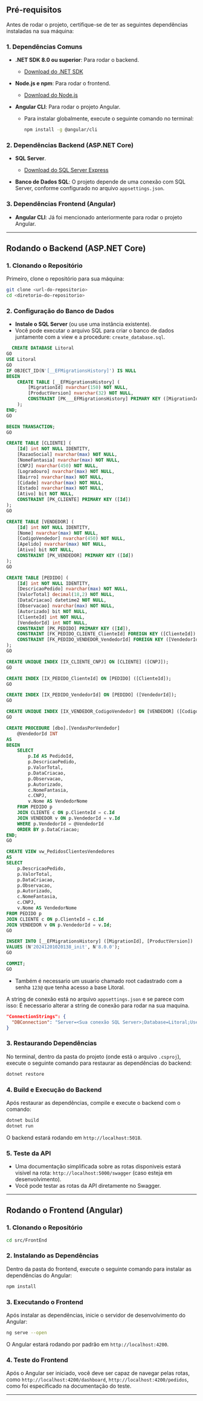 ## **Pré-requisitos**

Antes de rodar o projeto, certifique-se de ter as seguintes dependências instaladas na sua máquina:

### **1. Dependências Comuns**

- **.NET SDK 8.0 ou superior**: Para rodar o backend.
  - [Download do .NET SDK](https://dotnet.microsoft.com/download/dotnet)
  
- **Node.js e npm**: Para rodar o frontend.
  - [Download do Node.js](https://nodejs.org/)
  
- **Angular CLI**: Para rodar o projeto Angular.
  - Para instalar globalmente, execute o seguinte comando no terminal:
    ```bash
    npm install -g @angular/cli
    ```

### **2. Dependências Backend (ASP.NET Core)**

- **SQL Server**.
  - [Download do SQL Server Express](https://www.microsoft.com/en-us/sql-server/sql-server-downloads)
  
- **Banco de Dados SQL**: O projeto depende de uma conexão com SQL Server, conforme configurado no arquivo `appsettings.json`.

### **3. Dependências Frontend (Angular)**

- **Angular CLI**: Já foi mencionado anteriormente para rodar o projeto Angular.

---

## **Rodando o Backend (ASP.NET Core)**

### **1. Clonando o Repositório**

Primeiro, clone o repositório para sua máquina:

```bash
git clone <url-do-repositorio>
cd <diretorio-do-repositorio>
```

### **2. Configuração do Banco de Dados**

- **Instale o SQL Server** (ou use uma instância existente).
- Você pode executar o arquivo SQL para criar o banco de dados juntamente com a view e a procedure: `create_database.sql`. 
```SQL
  CREATE DATABASE Litoral
GO
USE Litoral
GO
IF OBJECT_ID(N'[__EFMigrationsHistory]') IS NULL
BEGIN
    CREATE TABLE [__EFMigrationsHistory] (
        [MigrationId] nvarchar(150) NOT NULL,
        [ProductVersion] nvarchar(32) NOT NULL,
        CONSTRAINT [PK___EFMigrationsHistory] PRIMARY KEY ([MigrationId])
    );
END;
GO

BEGIN TRANSACTION;
GO

CREATE TABLE [CLIENTE] (
    [Id] int NOT NULL IDENTITY,
    [RazaoSocial] nvarchar(max) NOT NULL,
    [NomeFantasia] nvarchar(max) NOT NULL,
    [CNPJ] nvarchar(450) NOT NULL,
    [Logradouro] nvarchar(max) NOT NULL,
    [Bairro] nvarchar(max) NOT NULL,
    [Cidade] nvarchar(max) NOT NULL,
    [Estado] nvarchar(max) NOT NULL,
    [Ativo] bit NOT NULL,
    CONSTRAINT [PK_CLIENTE] PRIMARY KEY ([Id])
);
GO

CREATE TABLE [VENDEDOR] (
    [Id] int NOT NULL IDENTITY,
    [Nome] nvarchar(max) NOT NULL,
    [CodigoVendedor] nvarchar(450) NOT NULL,
    [Apelido] nvarchar(max) NOT NULL,
    [Ativo] bit NOT NULL,
    CONSTRAINT [PK_VENDEDOR] PRIMARY KEY ([Id])
);
GO

CREATE TABLE [PEDIDO] (
    [Id] int NOT NULL IDENTITY,
    [DescricaoPedido] nvarchar(max) NOT NULL,
    [ValorTotal] decimal(18,2) NOT NULL,
    [DataCriacao] datetime2 NOT NULL,
    [Observacao] nvarchar(max) NOT NULL,
    [Autorizado] bit NOT NULL,
    [ClienteId] int NOT NULL,
    [VendedorId] int NOT NULL,
    CONSTRAINT [PK_PEDIDO] PRIMARY KEY ([Id]),
    CONSTRAINT [FK_PEDIDO_CLIENTE_ClienteId] FOREIGN KEY ([ClienteId]) REFERENCES [CLIENTE] ([Id]) ON DELETE CASCADE,
    CONSTRAINT [FK_PEDIDO_VENDEDOR_VendedorId] FOREIGN KEY ([VendedorId]) REFERENCES [VENDEDOR] ([Id]) ON DELETE CASCADE
);
GO

CREATE UNIQUE INDEX [IX_CLIENTE_CNPJ] ON [CLIENTE] ([CNPJ]);
GO

CREATE INDEX [IX_PEDIDO_ClienteId] ON [PEDIDO] ([ClienteId]);
GO

CREATE INDEX [IX_PEDIDO_VendedorId] ON [PEDIDO] ([VendedorId]);
GO

CREATE UNIQUE INDEX [IX_VENDEDOR_CodigoVendedor] ON [VENDEDOR] ([CodigoVendedor]);
GO

CREATE PROCEDURE [dbo].[VendasPorVendedor]
    @VendedorId INT
AS
BEGIN
    SELECT
        p.Id AS PedidoId,
        p.DescricaoPedido,
        p.ValorTotal,
        p.DataCriacao,
        p.Observacao,
        p.Autorizado,
        c.NomeFantasia,
        c.CNPJ,
        v.Nome AS VendedorNome
    FROM PEDIDO p
    JOIN CLIENTE c ON p.ClienteId = c.Id
    JOIN VENDEDOR v ON p.VendedorId = v.Id
    WHERE p.VendedorId = @VendedorId
    ORDER BY p.DataCriacao;
END;
GO

CREATE VIEW vw_PedidosClientesVendedores
AS
SELECT
    p.DescricaoPedido,
    p.ValorTotal,
    p.DataCriacao,
    p.Observacao,
    p.Autorizado,
    c.NomeFantasia,
    c.CNPJ,
    v.Nome AS VendedorNome
FROM PEDIDO p
JOIN CLIENTE c ON p.ClienteId = c.Id
JOIN VENDEDOR v ON p.VendedorId = v.Id;
GO

INSERT INTO [__EFMigrationsHistory] ([MigrationId], [ProductVersion])
VALUES (N'20241201020138_init', N'8.0.0');
GO

COMMIT;
GO

```
 
- Também é necessario um usuario chamado root cadastrado com a senha `123@` que tenha acesso a base Litoral. 

A string de conexão está no arquivo `appsettings.json` e se parece com isso:
É necessario alterar a string de conexão para rodar na sua maquina.

```json
"ConnectionStrings": {
  "DBConnection": "Server=<Sua conexão SQL Server>;Database=Litoral;User Id=root;Password=123@;TrustServerCertificate=true;"
}
```

### **3. Restaurando Dependências**

No terminal, dentro da pasta do projeto (onde está o arquivo `.csproj`), execute o seguinte comando para restaurar as dependências do backend:

```bash
dotnet restore
```

### **4. Build e Execução do Backend**

Após restaurar as dependências, compile e execute o backend com o comando:

```bash
dotnet build
dotnet run
```

O backend estará rodando em `http://localhost:5018`.

### **5. Teste da API**

- Uma documentação simplificada sobre as rotas disponiveis estará visivel na rota: `http://localhost:5000/swagger` (caso esteja em desenvolvimento).
- Você pode testar as rotas da API diretamente no Swagger.

---

## **Rodando o Frontend (Angular)**

### **1. Clonando o Repositório**


```bash
cd src/FrontEnd
```

### **2. Instalando as Dependências**

Dentro da pasta do frontend, execute o seguinte comando para instalar as dependências do Angular:

```bash
npm install
```

### **3. Executando o Frontend**

Após instalar as dependências, inicie o servidor de desenvolvimento do Angular:

```bash
ng serve --open
```

O Angular estará rodando por padrão em `http://localhost:4200`.

  
### **4. Teste do Frontend**

Após o Angular ser iniciado, você deve ser capaz de navegar pelas rotas, como `http://localhost:4200/dashboard`, `http://localhost:4200/pedidos`, como foi especificado na documentação do teste.

---

